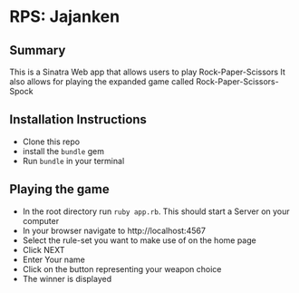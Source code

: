 <!-- [![Build Status](https://travis-ci.org/tobenna/takeaway-challenge.svg?branch=master)](https://travis-ci.org/tobenna/takeaway-challenge) [![Coverage Status](https://coveralls.io/repos/github/tobenna/takeaway-challenge/badge.svg?branch=master)](https://coveralls.io/github/tobenna/takeaway-challenge?branch=master) -->

RPS: Jajanken
==================

Summary
-------

This is a Sinatra Web app that allows users to play Rock-Paper-Scissors
It also allows for playing the expanded game called Rock-Paper-Scissors-Spock


Installation Instructions
-------

* Clone this repo
* install the `bundle` gem
* Run `bundle` in your terminal

Playing the game
-----

* In the root directory run `ruby app.rb`. This should start a Server on your computer
* In your browser navigate to http://localhost:4567
* Select the rule-set you want to make use of on the home page
* Click NEXT
* Enter Your name
* Click on the button representing your weapon choice
* The winner is displayed
